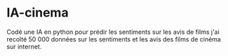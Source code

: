 # IA-cinema
Codé une IA en python pour prédir les sentiments sur les avis de films 
j'ai recolté 50 000 données sur les sentiments et les avis des films de cinéma sur internet.

